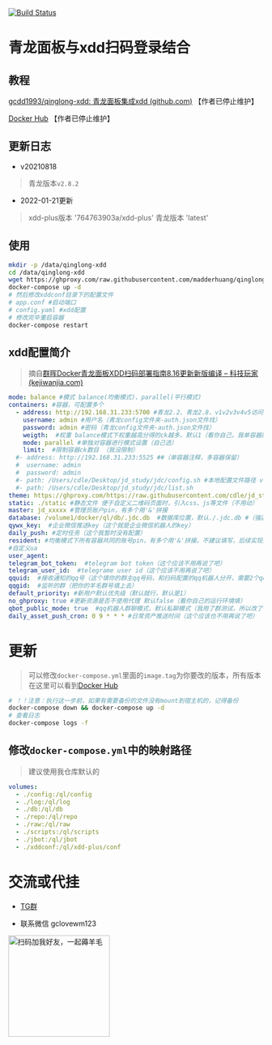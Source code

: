 <p>
  <a href="#Travis CI"><img src="https://www.travis-ci.com/gcdd1993/qinglong-xdd.svg?branch=master" alt="Build Status"></a>
</p>

# 青龙面板与xdd扫码登录结合

## 教程

[gcdd1993/qinglong-xdd: 青龙面板集成xdd (github.com)](https://github.com/gcdd1993/qinglong-xdd)  【作者已停止维护】

[Docker Hub](https://hub.docker.com/repository/docker/gcdd1993/qinglong-xdd) 【作者已停止维护】

## 更新日志

- v20210818

> 青龙版本`v2.8.2`
 
 
- 2022-01-21更新
> xdd-plus版本 '764763903a/xdd-plus'
> 青龙版本  'latest'

## 使用

```bash
mkdir -p /data/qinglong-xdd
cd /data/qinglong-xdd
wget https://ghproxy.com/raw.githubusercontent.com/madderhuang/qinglong-xdd/main/docker/docker-compose.yml
docker-compose up -d
# 然后修改xddconf目录下的配置文件
# app.conf #启动端口
# config.yaml #xdd配置
# 修改完毕重启容器
docker-compose restart
```

##  xdd配置简介

> 摘自[群晖Docker青龙面板XDD扫码部署指南8.16更新新版编译 – 科技玩家 (kejiwanjia.com)](https://www.kejiwanjia.com/zheteng/9392.html)

```yaml
mode: balance #模式 balance(均衡模式)、parallel(平行模式)
containers: #容器，可配置多个
  - address: http://192.168.31.233:5700 #青龙2.2、青龙2.8、v1v2v3v4v5访问地址（根据自己ip填）
    username: admin #用户名（青龙config文件夹-auth.json文件找）
    password: admin #密码（青龙config文件夹-auth.json文件找）
    weigth:  #权重 balance模式下权重越高分得的ck越多，默认1（看你自己，我单容器默认）
    mode: parallel #单独对容器进行模式设置（自己选）
    limit:  #限制容器ck数目 （我没限制）
  #- address: http://192.168.31.233:5525 ##（单容器注释，多容器保留）
  #  username: admin
  #  password: admin
  #- path: /Users/cdle/Desktop/jd_study/jdc/config.sh #本地配置文件路径 v1v2v3v4v5和不知名容器的配置
  #- path: /Users/cdle/Desktop/jd_study/jdc/list.sh
theme: https://ghproxy.com/https://raw.githubusercontent.com/cdle/jd_study/main/xdd/theme/noodin.html #自定义主题，支持本地、网络路径（我喜欢吃面）
static: ./static #静态文件 便于自定义二维码页面时，引入css、js等文件（不用动）
master: jd_xxxxx #管理员账户pin，有多个用'&'拼接
database: /volume1/docker/ql/db/.jdc.db  #数据库位置，默认./.jdc.db #（强迫症的我还是给它找了个家，路径按自己的来改）
qywx_key:  #企业微信推送key（这个就是企业微信机器人的key）
daily_push: #定时任务（这个我暂时没有配置）
resident: #均衡模式下所有容器共同的账号pin，有多个用'&'拼接。不建议填写，后续实现指定账号助力功能。（这个我也没配置，多容器自己试试）
#自定义ua
user_agent:
telegram_bot_token:  #telegram bot token（这个应该不用再说了吧）
telegram_user_id:  #telegrame user id（这个应该不用再说了吧）
qquid:  #接收通知的qq号（这个填你的群主qq号码，和扫码配置的qq机器人分开，需要2个qq号）
qqgid:  #监听的群（把你的羊毛群号填上去）
default_priority: #新用户默认优先级（默认就行，默认是1）
no_ghproxy: true #更新资源是否不使用代理 默认false（看你自己的运行环境填）
qbot_public_mode: true  #qq机器人群聊模式，默认私聊模式（我用了群测试，所以改了true，默认false）
daily_asset_push_cron: 0 9 * * * #日常资产推送时间（这个应该也不用再说了吧）
```

# 更新

> 可以修改`docker-compose.yml`里面的`image.tag`为你要改的版本，所有版本在这里可以看到[Docker Hub](https://hub.docker.com/repository/docker/gcdd1993/qinglong-xdd)

```bash
# ！！注意：执行这一步前，如果有需要备份的文件没有mount到宿主机的，记得备份
docker-compose down && docker-compose up -d 
# 查看日志
docker-compose logs -f 
```

## 修改`docker-compose.yml`中的映射路径

> 建议使用我仓库默认的

```yaml
volumes:
  - ./config:/ql/config
  - ./log:/ql/log
  - ./db:/ql/db
  - ./repo:/ql/repo
  - ./raw:/ql/raw
  - ./scripts:/ql/scripts
  - ./jbot:/ql/jbot
  - ./xddconf:/ql/xdd-plus/conf
```

# 交流或代挂

- [TG群](https://t.me/jd_wool)

- 联系微信 gclovewm123

 <img src="https://raw.githubusercontent.com/gcdd1993/gcdd1993.github.io/feature/imageRepo/img/微信二维码.jpg" width = "200" height = "200" alt="扫码加我好友，一起薅羊毛" align=center />
